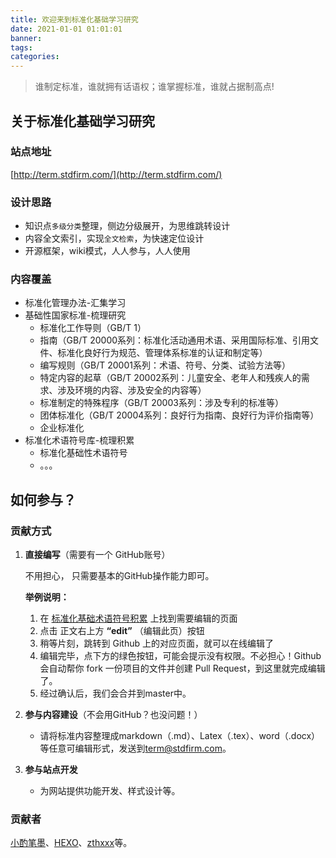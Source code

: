 ```yaml
---
title: 欢迎来到标准化基础学习研究
date: 2021-01-01 01:01:01
banner:
tags:
categories:
---
```


>谁制定标准，谁就拥有话语权；谁掌握标准，谁就占据制高点!

##  关于标准化基础学习研究

### 站点地址

[http://term.stdfirm.com/](http://term.stdfirm.com/) 

### 设计思路

- 知识点`多级分类`整理，侧边分级展开，为思维跳转设计
- 内容全文索引，实现`全文检索`，为快速定位设计
- 开源框架，wiki模式，人人参与，人人使用

###  内容覆盖

- 标准化管理办法-汇集学习
- 基础性国家标准-梳理研究
  - 标准化工作导则（GB/T 1）
  - 指南（GB/T 20000系列：标准化活动通用术语、采用国际标准、引用文件、标准化良好行为规范、管理体系标准的认证和制定等）
  - 编写规则（GB/T 20001系列：术语、符号、分类、试验方法等）
  - 特定内容的起草（GB/T 20002系列：儿童安全、老年人和残疾人的需求、涉及环境的内容、涉及安全的内容等）
  - 标准制定的特殊程序（GB/T 20003系列：涉及专利的标准等）
  - 团体标准化（GB/T 20004系列：良好行为指南、良好行为评价指南等）
  - 企业标准化
- 标准化术语符号库-梳理积累
  - 标准化基础性术语符号
  - 。。。


## 如何参与？

### 贡献方式

1. **直接编写**（需要有一个 GitHub账号）

   不用担心， 只需要基本的GitHub操作能力即可。

   **举例说明：**

   1. 在 [标准化基础术语符号积累](http://term.stdfirm.com/) 上找到需要编辑的页面
   2. 点击 正文右上方 **“edit”** （编辑此页）按钮
   3. 稍等片刻，跳转到 Github 上的对应页面，就可以在线编辑了
   4. 编辑完毕，点下方的绿色按钮，可能会提示没有权限。不必担心！Github 会自动帮你 fork 一份项目的文件并创建 Pull Request，到这里就完成编辑了。
   5. 经过确认后，我们会合并到master中。

2. **参与内容建设**（不会用GitHub？也没问题！）

   - 请将标准内容整理成markdown（.md）、Latex（.tex）、word（.docx）等任意可编辑形式，发送到[term@stdfirm.com](mailto:term@stdfirm.com)。

3. **参与站点开发**

   - 为网站提供功能开发、样式设计等。

### 贡献者

[小酌笔墨](http://www.blog.stdfirm.com/)、[HEXO](https://hexo.io/about/)、[zthxxx](https://github.com/zthxxx/hexo-theme-Wikitten)等。

